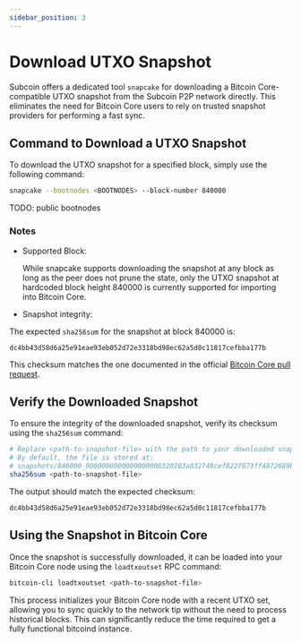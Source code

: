 ```yaml
---
sidebar_position: 3
---
```


# Download UTXO Snapshot

Subcoin offers a dedicated tool `snapcake` for downloading a Bitcoin Core-compatible UTXO snapshot from the Subcoin P2P network directly. This eliminates the need for Bitcoin Core users to rely on trusted snapshot providers for performing a fast sync.

## Command to Download a UTXO Snapshot

To download the UTXO snapshot for a specified block, simply use the following command:

```bash
snapcake --bootnodes <BOOTNODES> --block-number 840000
```

TODO: public bootnodes

### Notes

- Supported Block:

  While snapcake supports downloading the snapshot at any block as long as the peer does not prune the state, only the UTXO snapshot at hardcoded block height 840000 is currently supported for importing into Bitcoin Core.

- Snapshot integrity:

The expected `sha256sum` for the snapshot at block 840000 is:

```text
dc4bb43d58d6a25e91eae93eb052d72e3318bd98ec62a5d0c11817cefbba177b
```
This checksum matches the one documented in the official [Bitcoin Core pull request](https://github.com/bitcoin/bitcoin/pull/28553#issue-1920247340).

## Verify the Downloaded Snapshot

To ensure the integrity of the downloaded snapshot, verify its checksum using the `sha256sum` command:

```bash
# Replace <path-to-snapshot-file> with the path to your downloaded snapshot.
# By default, the file is stored at:
# snapshots/840000_0000000000000000000320283a032748cef8227873ff4872689bf23f1cda83a5/snapshot.dat
sha256sum <path-to-snapshot-file>
```

The output should match the expected checksum:

```text
dc4bb43d58d6a25e91eae93eb052d72e3318bd98ec62a5d0c11817cefbba177b
```

## Using the Snapshot in Bitcoin Core

Once the snapshot is successfully downloaded, it can be loaded into your Bitcoin Core node using the `loadtxoutset` RPC command:

```bash
bitcoin-cli loadtxoutset <path-to-snapshot-file>
```

This process initializes your Bitcoin Core node with a recent UTXO set, allowing you to sync quickly to the network tip without the need to process historical blocks. This can significantly reduce the time required to get a fully functional bitcoind instance.
